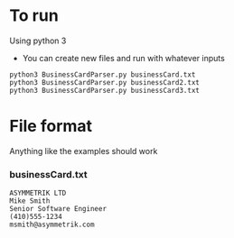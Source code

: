 # To run

Using python 3
 - You can create new files and run with whatever inputs
~~~~
python3 BusinessCardParser.py businessCard.txt
python3 BusinessCardParser.py businessCard2.txt
python3 BusinessCardParser.py businessCard3.txt
~~~~



# File format

Anything like the examples should work 

### businessCard.txt
~~~~ 
ASYMMETRIK LTD
Mike Smith
Senior Software Engineer
(410)555-1234
msmith@asymmetrik.com
~~~~